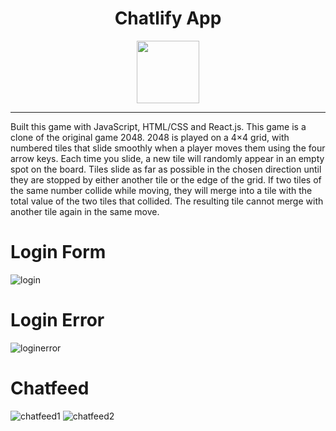 <h1 align="center">Chatlify App</h1>
<p align="center">
   <a href="https://ani2048.netlify.app/"><img src="https://user-images.githubusercontent.com/87496634/127788428-6a121b95-9c13-4a98-aff9-82df0802829c.png" width="100"></img></a>
</p>


------
Built this game with JavaScript, HTML/CSS and React.js. This game is a clone of the original game 2048. 2048 is played on a 4×4 grid, with numbered tiles that slide smoothly when a player moves them using the four arrow keys. Each time you slide, a new tile will randomly appear in an empty spot on the board. Tiles slide as far as possible in the chosen direction until they are stopped by either another tile or the edge of the grid. If two tiles of the same number collide while moving, they will merge into a tile with the total value of the two tiles that collided. The resulting tile cannot merge with another tile again in the same move. 

# Login Form
![login](https://user-images.githubusercontent.com/87496634/126426272-aebbcca9-7fd9-4eb2-977d-a30b922dceff.PNG)

# Login Error
![loginerror](https://user-images.githubusercontent.com/87496634/126426269-65abe7ff-15f0-4e42-a4b8-e870d04b2004.PNG)

# Chatfeed 
![chatfeed1](https://user-images.githubusercontent.com/87496634/126426274-535edfcf-c2e4-452a-9673-d1b658f5d156.PNG)
![chatfeed2](https://user-images.githubusercontent.com/87496634/126426273-1692d93f-b7e4-48c1-aad9-e22d51dd9449.PNG)
